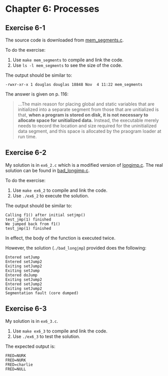# Chapter 6: Processes

## Exercise 6-1

The source code is downloaded from [mem_segments.c](http://man7.org/tlpi/code/online/dist/proc/mem_segments.c.html).

To do the exercise:
1. Use `make mem_segments` to compile and link the code.
1. Use `ls -l mem_segments` to see the size of the code.

The output should be similar to:
```
-rwxr-xr-x 1 douglas douglas 18848 Nov  4 11:22 mem_segments
```

The answer is given on p. 116:
> ...The main reason for placing global and static variables that are initialized into a separate segment from those that are unitialized is that, __when a program is stored on disk, it is not necessary to allocate space for unitialized data.__ Instead, the executable merely needs to record the location and size required for the uninitialized data segment, and this space is allocated by the praogram loader at run time.

## Exercise 6-2

My solution is in `ex6_2.c` which is a modified version of [longjmp.c](http://man7.org/tlpi/code/online/dist/proc/longjmp.c.html). The real solution can be found in [bad_longjmp.c](http://man7.org/tlpi/code/online/dist/proc/bad_longjmp.c.html).

To do the exercise:
1. Use `make ex6_2` to compile and link the code.
1. Use `./ex6_2` to execute the solution.

The output should be similar to:
```
Calling f1() after initial setjmp()
test_jmp(1) finished
We jumped back from f1()
test_jmp(1) finished
```

In effect, the body of the function is executed twice.

However, the solution (`./bad_longjmp`) provided does the following:
```
Entered setJump
Entered setJump2
Exiting setJump2
Exiting setJump
Entered doJump
Exiting setJump2
Entered setJump2
Exiting setJump2
Segmentation fault (core dumped)
```

## Exercise 6-3

My solution is in `ex6_3.c`.

1. Use `make ex6_3` to compile and link the code.
1. Use `./ex6_3` to test the solution.

The expected output is:
```
FRED=NURK
FRED=NURK
FRED=charlie
FRED=NULL
```
